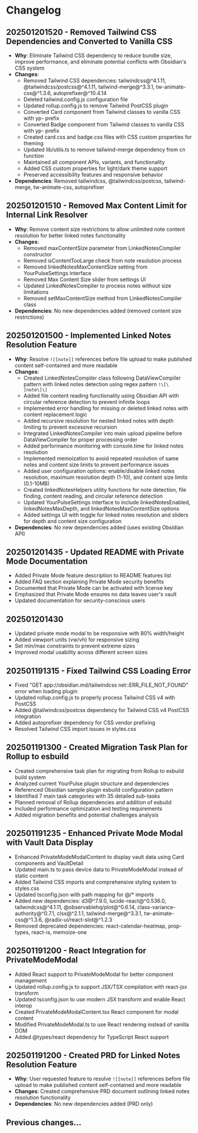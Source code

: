 # Changelog

## 202501201520 - Removed Tailwind CSS Dependencies and Converted to Vanilla CSS

- **Why**: Eliminate Tailwind CSS dependency to reduce bundle size, improve performance, and eliminate potential conflicts with Obsidian's CSS system
- **Changes**:
  - Removed Tailwind CSS dependencies: tailwindcss@^4.1.11, @tailwindcss/postcss@^4.1.11, tailwind-merge@^3.3.1, tw-animate-css@^1.3.6, autoprefixer@^10.4.14
  - Deleted tailwind.config.js configuration file
  - Updated rollup.config.js to remove Tailwind PostCSS plugin
  - Converted Card component from Tailwind classes to vanilla CSS with yp- prefix
  - Converted Badge component from Tailwind classes to vanilla CSS with yp- prefix
  - Created card.css and badge.css files with CSS custom properties for theming
  - Updated lib/utils.ts to remove tailwind-merge dependency from cn function
  - Maintained all component APIs, variants, and functionality
  - Added CSS custom properties for light/dark theme support
  - Preserved accessibility features and responsive behavior
- **Dependencies**: Removed tailwindcss, @tailwindcss/postcss, tailwind-merge, tw-animate-css, autoprefixer

## 202501201510 - Removed Max Content Limit for Internal Link Resolver

- **Why**: Remove content size restrictions to allow unlimited note content resolution for better linked notes functionality
- **Changes**:
  - Removed maxContentSize parameter from LinkedNotesCompiler constructor
  - Removed isContentTooLarge check from note resolution process
  - Removed linkedNotesMaxContentSize setting from YourPulseSettings interface
  - Removed Max Content Size slider from settings UI
  - Updated LinkedNotesCompiler to process notes without size limitations
  - Removed setMaxContentSize method from LinkedNotesCompiler class
- **Dependencies**: No new dependencies added (removed content size restrictions)

## 202501201500 - Implemented Linked Notes Resolution Feature

- **Why**: Resolve `![[note]]` references before file upload to make published content self-contained and more readable
- **Changes**:
  - Created LinkedNotesCompiler class following DataViewCompiler pattern with linked notes detection using regex pattern `!\[\[note\]\]`
  - Added file content reading functionality using Obsidian API with circular reference detection to prevent infinite loops
  - Implemented error handling for missing or deleted linked notes with content replacement logic
  - Added recursive resolution for nested linked notes with depth limiting to prevent excessive recursion
  - Integrated LinkedNotesCompiler into main upload pipeline before DataViewCompiler for proper processing order
  - Added performance monitoring with console.time for linked notes resolution
  - Implemented memoization to avoid repeated resolution of same notes and content size limits to prevent performance issues
  - Added user configuration options: enable/disable linked notes resolution, maximum resolution depth (1-10), and content size limits (0.1-10MB)
  - Created linkedNotesHelpers utility functions for note detection, file finding, content reading, and circular reference detection
  - Updated YourPulseSettings interface to include linkedNotesEnabled, linkedNotesMaxDepth, and linkedNotesMaxContentSize options
  - Added settings UI with toggle for linked notes resolution and sliders for depth and content size configuration
- **Dependencies**: No new dependencies added (uses existing Obsidian API)

## 202501201435 - Updated README with Private Mode Documentation

- Added Private Mode feature description to README features list
- Added FAQ section explaining Private Mode security benefits
- Documented that Private Mode can be activated with license key
- Emphasized that Private Mode ensures no data leaves user's vault
- Updated documentation for security-conscious users

## 202501201430

- Updated private mode modal to be responsive with 80% width/height
- Added viewport units (vw/vh) for responsive sizing
- Set min/max constraints to prevent extreme sizes
- Improved modal usability across different screen sizes

## 202501191315 - Fixed Tailwind CSS Loading Error

- Fixed "GET app://obsidian.md/tailwindcss net::ERR_FILE_NOT_FOUND" error when loading plugin
- Updated rollup.config.js to properly process Tailwind CSS v4 with PostCSS
- Added @tailwindcss/postcss dependency for Tailwind CSS v4 PostCSS integration
- Added autoprefixer dependency for CSS vendor prefixing
- Resolved Tailwind CSS import issues in styles.css

## 202501191300 - Created Migration Task Plan for Rollup to esbuild

- Created comprehensive task plan for migrating from Rollup to esbuild build system
- Analyzed current YourPulse plugin structure and dependencies
- Referenced Obsidian sample plugin esbuild configuration pattern
- Identified 7 main task categories with 35 detailed sub-tasks
- Planned removal of Rollup dependencies and addition of esbuild
- Included performance optimization and testing requirements
- Added migration benefits and potential challenges analysis

## 202501191235 - Enhanced Private Mode Modal with Vault Data Display

- Enhanced PrivateModeModalContent to display vault data using Card components and VaultDetail
- Updated main.ts to pass device data to PrivateModeModal instead of static content
- Added Tailwind CSS imports and comprehensive styling system to styles.css
- Updated tsconfig.json with path mapping for @/\* imports
- Added new dependencies: d3@^7.9.0, lucide-react@^0.536.0, tailwindcss@^4.1.11, @observablehq/plot@^0.6.14, class-variance-authority@^0.7.1, clsx@^2.1.1, tailwind-merge@^3.3.1, tw-animate-css@^1.3.6, @radix-ui/react-slot@^1.2.3
- Removed deprecated dependencies: react-calendar-heatmap, prop-types, react-is, memoize-one

## 202501191200 - React Integration for PrivateModeModal

- Added React support to PrivateModeModal for better component management
- Updated rollup.config.js to support JSX/TSX compilation with react-jsx transform
- Updated tsconfig.json to use modern JSX transform and enable React interop
- Created PrivateModeModalContent.tsx React component for modal content
- Modified PrivateModeModal.ts to use React rendering instead of vanilla DOM
- Added @types/react dependency for TypeScript React support

## 202501191200 - Created PRD for Linked Notes Resolution Feature

- **Why**: User requested feature to resolve `![[note]]` references before file upload to make published content self-contained and more readable
- **Changes**: Created comprehensive PRD document outlining linked notes resolution functionality
- **Dependencies**: No new dependencies added (PRD only)

## Previous changes...

